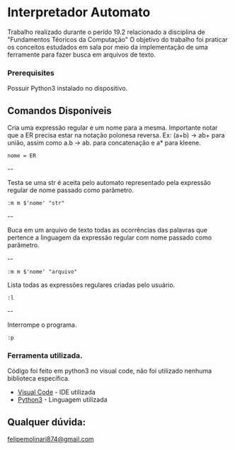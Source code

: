# Interpretador Automato

Trabalho realizado durante o perído 19.2 relacionado a disciplina de "Fundamentos Téoricos da Computação"
O objetivo do trabalho foi praticar os conceitos estudados em sala por meio da implementação de uma ferramente para fazer busca em arquivos de texto. 


### Prerequisites

Possuir Python3 instalado no dispositivo.


## Comandos Disponíveis

Cria uma expressão regular e um nome para a mesma. Importante notar que a ER precisa estar na notação polonesa reversa. 
Ex: (a+b) -> ab+ para união, assim como a.b -> ab. para concatenação e a* para kleene.
```
nome = ER
```
-- 

Testa se uma str é aceita pelo automato representado pela expressão regular de nome passado como parâmetro.
```
:m m $'nome' "str"
```
--

Buca em um arquivo de texto todas as ocorrências das palavras que pertence a linguagem da expressão regular com nome passado como parâmetro.

--

```
:m m $'nome' "arquivo"
```
Lista todas as expressões regulares criadas pelo usuário.
```
:l
```
--

Interrompe o programa.
```
:p
```

### Ferramenta utilizada.

Código foi feito em python3 no visual code, não foi utilizado nenhuma biblioteca específica.

* [Visual Code](https://code.visualstudio.com/) - IDE utilizada
* [Python3](https://www.python.org/download/releases/3.0/) - Linguagem utilizada


## Qualquer dúvida:
felipemolinari874@gmail.com
